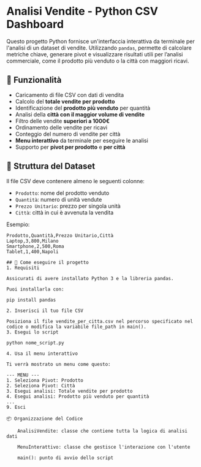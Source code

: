 # Analisi Vendite - Python CSV Dashboard

Questo progetto Python fornisce un'interfaccia interattiva da terminale per l'analisi di un dataset di vendite. Utilizzando `pandas`, permette di calcolare metriche chiave, generare pivot e visualizzare risultati utili per l’analisi commerciale, come il prodotto più venduto o la città con maggiori ricavi.

## 🧰 Funzionalità

- Caricamento di file CSV con dati di vendita
- Calcolo del **totale vendite per prodotto**
- Identificazione del **prodotto più venduto** per quantità
- Analisi della **città con il maggior volume di vendite**
- Filtro delle vendite **superiori a 1000€**
- Ordinamento delle vendite per ricavi
- Conteggio del numero di vendite per città
- **Menu interattivo** da terminale per eseguire le analisi
- Supporto per **pivot per prodotto** e **per città**

## 📁 Struttura del Dataset

Il file CSV deve contenere almeno le seguenti colonne:

- `Prodotto`: nome del prodotto venduto
- `Quantità`: numero di unità vendute
- `Prezzo Unitario`: prezzo per singola unità
- `Città`: città in cui è avvenuta la vendita

Esempio:
```csv
Prodotto,Quantità,Prezzo Unitario,Città
Laptop,3,800,Milano
Smartphone,2,500,Roma
Tablet,1,400,Napoli

## 🚀 Come eseguire il progetto
1. Requisiti

Assicurati di avere installato Python 3 e la libreria pandas.

Puoi installarla con:

pip install pandas

2. Inserisci il tuo file CSV

Posiziona il file vendite_per_citta.csv nel percorso specificato nel codice o modifica la variabile file_path in main().
3. Esegui lo script

python nome_script.py

4. Usa il menu interattivo

Ti verrà mostrato un menu come questo:

--- MENU ---
1. Seleziona Pivot: Prodotto
2. Seleziona Pivot: Città
3. Esegui analisi: Totale vendite per prodotto
4. Esegui analisi: Prodotto più venduto per quantità
...
9. Esci

📦 Organizzazione del Codice

    AnalisiVendite: classe che contiene tutta la logica di analisi dati

    MenuInterattivo: classe che gestisce l'interazione con l'utente

    main(): punto di avvio dello script